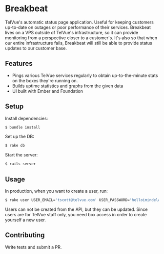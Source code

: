 # Breakbeat

TelVue's automatic status page application. Useful for keeping customers
up-to-date on outages or poor performance of their services. Breakbeat
lives on a VPS outside of TelVue's infrastructure, so it can provide
monitoring from a perspective closer to a customer's. It's also so that
when our entire infrastructure fails, Breakbeat will still be able to
provide status updates to our customer base.

## Features

- Pings various TelVue services regularly to obtain up-to-the-minute
  stats on the boxes they're running on.
- Builds uptime statistics and graphs from the given data
- UI built with Ember and Foundation

## Setup

Install dependencies:

```bash
$ bundle install
```

Set up the DB:

```bash
$ rake db
```

Start the server:

```bash
$ rails server
```

## Usage

In production, when you want to create a user, run:

```bash
$ rake user USER_EMAIL='tscott@telvue.com' USER_PASSWORD='helloimindelaware'
```

Users can not be created from the API, but they can be updated. Since
users are for TelVue staff only, you need box access in order to create
yourself a new user.

## Contributing

Write tests and submit a PR.
